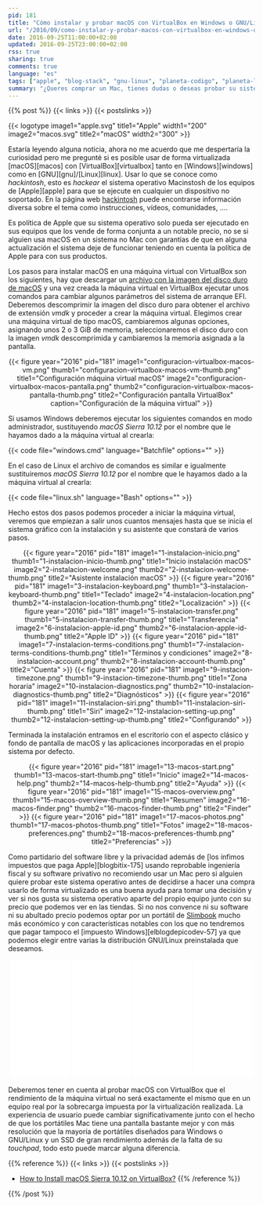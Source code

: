 ```yaml
---
pid: 181
title: "Cómo instalar y probar macOS con VirtualBox en Windows o GNU/Linux"
url: "/2016/09/como-instalar-y-probar-macos-con-virtualbox-en-windows-o-gnu-linux/"
date: 2016-09-25T11:00:00+02:00
updated: 2016-09-25T23:00:00+02:00
rss: true
sharing: true
comments: true
language: "es"
tags: ["apple", "blog-stack", "gnu-linux", "planeta-codigo", "planeta-linux"]
summary: "¿Queres comprar un Mac, tienes dudas o deseas probar su sistema operativo antes? Aunque el rendimiento será menor que una máquina real y la experiencia de usuario será peor, usando un _hackintosh_ mediante VirtuaBox ya sea con Windows o GNU/Linux podremos probarlo en detalle y hacernos una idea de su funcionamiento."
---
```


{{% post %}}
{{< links >}}
{{< postslinks >}}

{{< logotype image1="apple.svg" title1="Apple" width1="200" image2="macos.svg" title2="macOS" width2="300" >}}

Estaría leyendo alguna noticia, ahora no me acuerdo que me despertaría la curiosidad pero me pregunté si es posible usar de forma virtualizada [macOS][macos] con [VirtualBox][virtualbox] tanto en [Windows][windows] como en [GNU][gnu]/[Linux][linux]. Usar lo que se conoce como _hackintosh_, esto es _hackear_ el sistema operativo Macinstosh de los equipos de [Apple][apple] para que se ejecute en cualquier un dispositivo no soportado. En la página web [hackintosh](http://www.hackintosh.com/) puede encontrarse información diversa sobre el tema como instrucciones, vídeos, comunidades, ....

Es política de Apple que su sistema operativo solo pueda ser ejecutado en sus equipos que los vende de forma conjunta a un notable precio, no se si alguien usa macOS en un sistema no Mac con garantías de que en alguna actualización el sistema deje de funcionar teniendo en cuenta la política de Apple para con sus productos.

Los pasos para instalar macOS en una máquina virtual con VirtualBox son los siguientes, hay que descargar un [archivo con la imagen del disco duro de macOS](https://drive.google.com/drive/folders/0B1zbCptv-EMWc0ZfeUFLaldvUm8) y una vez creada la máquina virtual en VirtualBox ejecutar unos comandos para cambiar algunos parámetros del sistema de arranque EFI. Deberemos descomprimir la imagen del disco duro para obtener el archivo de extensión _vmdk_ y proceder a crear la máquina virtual. Elegimos crear una máquina virtual de tipo macOS, cambiaremos algunas opciones, asignando unos 2 o 3 GiB de memoria, seleccionaremos el disco duro con la imagen _vmdk_ descomprimida y cambiaremos la memoria asignada a la pantalla.

<div class="media" style="text-align: center;">
    {{< figure year="2016" pid="181"
        image1="configuracion-virtualbox-macos-vm.png" thumb1="configuracion-virtualbox-macos-vm-thumb.png" title1="Configuración máquina virtual macOS"
        image2="configuracion-virtualbox-macos-pantalla.png" thumb2="configuracion-virtualbox-macos-pantalla-thumb.png" title2="Configuración pantalla VirtualBox"
        caption="Configuración de la máquina virtual" >}}
</div>

Si usamos Windows deberemos ejecutar los siguientes comandos en modo administrador, sustituyendo _macOS Sierra 10.12_ por el nombre que le hayamos dado a la máquina virtual al crearla:

{{< code file="windows.cmd" language="Batchfile" options="" >}}

En el caso de Linux el archivo de comandos es similar e igualmente sustituiremos _macOS Sierra 10.12_ por el nombre que le hayamos dado a la máquina virtual al crearla:

{{< code file="linux.sh" language="Bash" options="" >}}

Hecho estos dos pasos podemos proceder a iniciar la máquina virtual, veremos que empiezan a salir unos cuantos mensajes hasta que se inicia el sistema gráfico con la instalación y su asistente que constará de varios pasos.

<div class="media" style="text-align: center;">
    {{< figure year="2016" pid="181"
        image1="1-instalacion-inicio.png" thumb1="1-instalacion-inicio-thumb.png" title1="Inicio instalación macOS"
        image2="2-instalacion-welcome.png" thumb2="2-instalacion-welcome-thumb.png" title2="Asistente instalación macOS" >}}
    {{< figure year="2016" pid="181"
        image1="3-instalacion-keyboard.png" thumb1="3-instalacion-keyboard-thumb.png" title1="Teclado"
        image2="4-instalacion-location.png" thumb2="4-instalacion-location-thumb.png" title2="Localización" >}}
    {{< figure year="2016" pid="181"
        image1="5-instalacion-transfer.png" thumb1="5-instalacion-transfer-thumb.png" title1="Transferencia"
        image2="6-instalacion-apple-id.png" thumb2="6-instalacion-apple-id-thumb.png" title2="Apple ID" >}}
    {{< figure year="2016" pid="181"
        image1="7-instalacion-terms-conditions.png" thumb1="7-instalacion-terms-conditions-thumb.png" title1="Términos y condiciones"
        image2="8-instalacion-account.png" thumb2="8-instalacion-account-thumb.png" title2="Cuenta" >}}
    {{< figure year="2016" pid="181"
        image1="9-instacion-timezone.png" thumb1="9-instacion-timezone-thumb.png" title1="Zona horaria"
        image2="10-instalacion-diagnostics.png" thumb2="10-instalacion-diagnostics-thumb.png" title2="Diagnósticos" >}}
    {{< figure year="2016" pid="181"
        image1="11-instalacion-siri.png" thumb1="11-instalacion-siri-thumb.png" title1="Siri"
        image2="12-instalacion-setting-up.png" thumb2="12-instalacion-setting-up-thumb.png" title2="Configurando" >}}
</div>

Terminada la instalación entramos en el escritorio con el aspecto clásico y fondo de pantalla de macOS y las aplicaciones incorporadas en el propio sistema por defecto.

<div class="media" style="text-align: center;">
    {{< figure year="2016" pid="181"
        image1="13-macos-start.png" thumb1="13-macos-start-thumb.png" title1="Inicio"
        image2="14-macos-help.png" thumb2="14-macos-help-thumb.png" title2="Ayuda" >}}
    {{< figure year="2016" pid="181"
        image1="15-macos-overview.png" thumb1="15-macos-overview-thumb.png" title1="Resumen"
        image2="16-macos-finder.png" thumb2="16-macos-finder-thumb.png" title2="Finder" >}}
    {{< figure year="2016" pid="181"
        image1="17-macos-photos.png" thumb1="17-macos-photos-thumb.png" title1="Fotos"
        image2="18-macos-preferences.png" thumb2="18-macos-preferences-thumb.png" title2="Preferencias" >}}
</div>

Como partidario del software libre y la privacidad además de [los ínfimos impuestos que paga Apple][blogbitix-175] usando reprobable ingeniería fiscal y su software privativo no recomiendo usar un Mac pero si alguien quiere probar este sistema operativo antes de decidirse a hacer una compra usarlo de forma virtualizado es una buena ayuda para tomar una decisión y ver si nos gusta su sistema operativo aparte del propio equipo junto con su precio que podemos ver en las tiendas. Si no nos convence ni su software ni su abultado precio podemos optar por un portátil de [Slimbook](https://slimbook.es/) mucho más económico y con características notables con los que no tendremos que pagar tampoco el [impuesto Windows][elblogdepicodev-57] ya que podemos elegir entre varias la distribución GNU/Linux preinstalada que deseamos.

<div class="media-amazon" style="text-align: center;">
    <iframe style="width:120px;height:240px;" marginwidth="0" marginheight="0" scrolling="no" frameborder="0" src="//rcm-eu.amazon-adsystem.com/e/cm?lt1=_blank&bc1=000000&IS2=1&bg1=FFFFFF&fc1=000000&lc1=0000FF&t=blobit-21&o=30&p=8&l=as4&m=amazon&f=ifr&ref=as_ss_li_til&asins=B00OQ2I4GK&linkId=cb28136e0fe9b53cc2f70659a332a802&internal=1"></iframe>
    <iframe style="width:120px;height:240px;" marginwidth="0" marginheight="0" scrolling="no" frameborder="0" src="//rcm-eu.amazon-adsystem.com/e/cm?lt1=_blank&bc1=000000&IS2=1&bg1=FFFFFF&fc1=000000&lc1=0000FF&t=blobit-21&o=30&p=8&l=as4&m=amazon&f=ifr&ref=as_ss_li_til&asins=B01ET2K6SU&linkId=0e5bd11129416c356bc34a6aefbcfff7&internal=1"></iframe>
    <iframe style="width:120px;height:240px;" marginwidth="0" marginheight="0" scrolling="no" frameborder="0" src="//rcm-eu.amazon-adsystem.com/e/cm?lt1=_blank&bc1=000000&IS2=1&bg1=FFFFFF&fc1=000000&lc1=0000FF&t=blobit-21&o=30&p=8&l=as4&m=amazon&f=ifr&ref=as_ss_li_til&asins=B01EWWHFOU&linkId=a06a014a2d694cd3a57c629904fbba42&internal=1"></iframe>
    <iframe style="width:120px;height:240px;" marginwidth="0" marginheight="0" scrolling="no" frameborder="0" src="//rcm-eu.amazon-adsystem.com/e/cm?lt1=_blank&bc1=000000&IS2=1&bg1=FFFFFF&fc1=000000&lc1=0000FF&t=blobit-21&o=30&p=8&l=as4&m=amazon&f=ifr&ref=as_ss_li_til&asins=B00ULPMPF2&linkId=90349519a4fe5c650bd8ca6d64f05302&internal=1"></iframe>
</div>

Deberemos tener en cuenta al probar macOS con VirtualBox que el rendimiento de la máquina virtual no será exactamente el mismo que en un equipo real por la sobrecarga impuesta por la virtualización realizada. La experiencia de usuario puede cambiar significativamente junto con el hecho de que los portátiles Mac tiene una pantalla bastante mejor y con más resolución que la mayoría de portátiles diseñados para Windows o GNU/Linux y un SSD de gran rendimiento además de la falta de su _touchpad_, todo esto puede marcar alguna diferencia.

{{% reference %}}
{{< links >}}
{{< postslinks >}}
* [How to Install macOS Sierra 10.12 on VirtualBox?](http://www.wikigain.com/install-macos-sierra-10-12-virtualbox/)
{{% /reference %}}

{{% /post %}}
